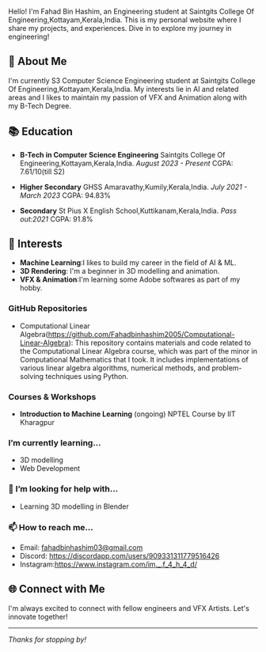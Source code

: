 Hello! I'm Fahad Bin Hashim, an Engineering student at Saintgits College Of Engineering,Kottayam,Kerala,India. This is my personal website where I share my projects, and experiences. Dive in to explore my journey in engineering!

## 🚀 About Me

I'm currently S3 Computer Science Engineering student at Saintgits College Of Engineering,Kottayam,Kerala,India. My interests lie in AI and related areas and I likes to maintain my passion of VFX and Animation along with my B-Tech Degree.

## 📚 Education

  - **B-Tech in Computer Science Engineering**
     Saintgits College Of Engineering,Kottayam,Kerala,India.
     *August 2023 - Present*
     CGPA: 7.61/10(till S2)
    
  - **Higher Secondary**
     GHSS Amaravathy,Kumily,Kerala,India.
     *July 2021 - March 2023*
     CGPA: 94.83%

  - **Secondary**
     St Pius X English School,Kuttikanam,Kerala,India.
     *Pass out:2021*
     CGPA: 91.8%

    
## 🔬 Interests

- **Machine Learning**:I likes to build my career in the field of AI & ML.
- **3D Rendering**: I'm a beginner in 3D modelling and animation.
- **VFX & Animation**:I'm learning some Adobe softwares as part of my hobby.


### GitHub Repositories
- Computational Linear Algebra(https://github.com/Fahadbinhashim2005/Computational-Linear-Algebra): This repository contains materials and code related to the Computational Linear Algebra course, which was part of the minor in Computational Mathematics that I took. It includes implementations of various linear algebra algorithms, numerical methods, and problem-solving techniques using Python.



### Courses & Workshops
- **Introduction to Machine Learning** (ongoing)
  NPTEL Course by IIT Kharagpur



### I’m currently learning...
- 3D modelling
- Web Development
  

### 🤔 I’m looking for help with...
- Learning 3D modelling in Blender


### 📫 How to reach me...
- Email: fahadbinhashim03@gmail.com
- Discord: https://discordapp.com/users/909331311779516426
- Instagram:https://www.instagram.com/im._.f_4_h_4_d/

## 🌐 Connect with Me

I'm always excited to connect with fellow engineers and VFX Artists. Let's innovate together!


---

*Thanks for stopping by!*
